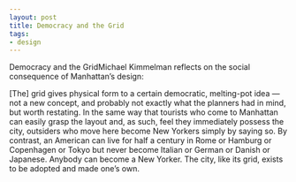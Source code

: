 ```yaml
---
layout: post
title: Democracy and the Grid
tags:
- design
---
```

Democracy and the GridMichael Kimmelman reflects on the social consequence of Manhattan’s design:


  [The] grid gives physical form to a certain democratic, melting-pot idea — not a new concept, and probably not exactly what the planners had in mind, but worth restating. In the same way that tourists who come to Manhattan can easily grasp the layout and, as such, feel they immediately possess the city, outsiders who move here become New Yorkers simply by saying so. By contrast, an American can live for half a century in Rome or Hamburg or Copenhagen or Tokyo but never become Italian or German or Danish or Japanese. Anybody can become a New Yorker. The city, like its grid, exists to be adopted and made one’s own.

